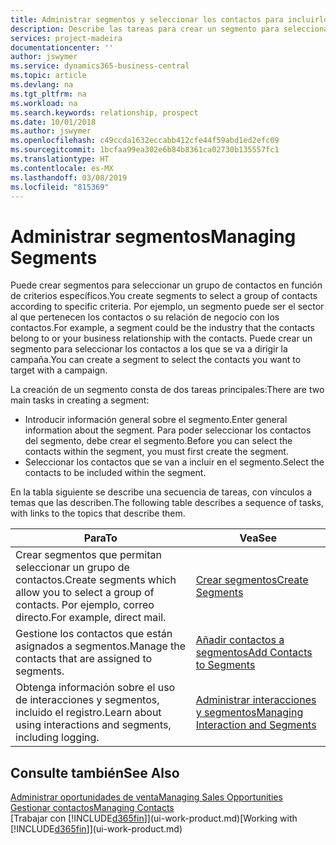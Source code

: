 ```yaml
---
title: Administrar segmentos y seleccionar los contactos para incluirlos | Documentos de Microsoft
description: Describe las tareas para crear un segmento para seleccionar un grupo de contactos según criterios específicos, por ejemplo, contactos de un determinado sector al que desee dirigirse.
services: project-madeira
documentationcenter: ''
author: jswymer
ms.service: dynamics365-business-central
ms.topic: article
ms.devlang: na
ms.tgt_pltfrm: na
ms.workload: na
ms.search.keywords: relationship, prospect
ms.date: 10/01/2018
ms.author: jswymer
ms.openlocfilehash: c49ccda1632eccabb412cfe44f59abd1ed2efc09
ms.sourcegitcommit: 1bcfaa99ea302e6b84b8361ca02730b135557fc1
ms.translationtype: HT
ms.contentlocale: es-MX
ms.lasthandoff: 03/08/2019
ms.locfileid: "815369"
---
```

# <a name="managing-segments"></a><span data-ttu-id="22232-103">Administrar segmentos</span><span class="sxs-lookup"><span data-stu-id="22232-103">Managing Segments</span></span>
<span data-ttu-id="22232-104">Puede crear segmentos para seleccionar un grupo de contactos en función de criterios específicos.</span><span class="sxs-lookup"><span data-stu-id="22232-104">You create segments to select a group of contacts according to specific criteria.</span></span> <span data-ttu-id="22232-105">Por ejemplo, un segmento puede ser el sector al que pertenecen los contactos o su relación de negocio con los contactos.</span><span class="sxs-lookup"><span data-stu-id="22232-105">For example, a segment could be the industry that the contacts belong to or your business relationship with the contacts.</span></span> <span data-ttu-id="22232-106">Puede crear un segmento para seleccionar los contactos a los que se va a dirigir la campaña.</span><span class="sxs-lookup"><span data-stu-id="22232-106">You can create a segment to select the contacts you want to target with a campaign.</span></span>

<span data-ttu-id="22232-107">La creación de un segmento consta de dos tareas principales:</span><span class="sxs-lookup"><span data-stu-id="22232-107">There are two main tasks in creating a segment:</span></span>

* <span data-ttu-id="22232-108">Introducir información general sobre el segmento.</span><span class="sxs-lookup"><span data-stu-id="22232-108">Enter general information about the segment.</span></span> <span data-ttu-id="22232-109">Para poder seleccionar los contactos del segmento, debe crear el segmento.</span><span class="sxs-lookup"><span data-stu-id="22232-109">Before you can select the contacts within the segment, you must first create the segment.</span></span>
* <span data-ttu-id="22232-110">Seleccionar los contactos que se van a incluir en el segmento.</span><span class="sxs-lookup"><span data-stu-id="22232-110">Select the contacts to be included within the segment.</span></span>

<span data-ttu-id="22232-111">En la tabla siguiente se describe una secuencia de tareas, con vínculos a temas que las describen.</span><span class="sxs-lookup"><span data-stu-id="22232-111">The following table describes a sequence of tasks, with links to the topics that describe them.</span></span> 

| <span data-ttu-id="22232-112">Para</span><span class="sxs-lookup"><span data-stu-id="22232-112">To</span></span> | <span data-ttu-id="22232-113">Vea</span><span class="sxs-lookup"><span data-stu-id="22232-113">See</span></span> |
| --- | --- |
| <span data-ttu-id="22232-114">Crear segmentos que permitan seleccionar un grupo de contactos.</span><span class="sxs-lookup"><span data-stu-id="22232-114">Create segments which allow you to select a group of contacts.</span></span> <span data-ttu-id="22232-115">Por ejemplo, correo directo.</span><span class="sxs-lookup"><span data-stu-id="22232-115">For example, direct mail.</span></span> |[<span data-ttu-id="22232-116">Crear segmentos</span><span class="sxs-lookup"><span data-stu-id="22232-116">Create Segments</span></span>](marketing-how-create-segment.md) |
| <span data-ttu-id="22232-117">Gestione los contactos que están asignados a segmentos.</span><span class="sxs-lookup"><span data-stu-id="22232-117">Manage the contacts that are assigned to segments.</span></span> |[<span data-ttu-id="22232-118">Añadir contactos a segmentos</span><span class="sxs-lookup"><span data-stu-id="22232-118">Add Contacts to Segments</span></span>](marketing-add-contact-segment.md) |
| <span data-ttu-id="22232-119">Obtenga información sobre el uso de interacciones y segmentos, incluido el registro.</span><span class="sxs-lookup"><span data-stu-id="22232-119">Learn about using interactions and segments, including logging.</span></span> |[<span data-ttu-id="22232-120">Administrar interacciones y segmentos</span><span class="sxs-lookup"><span data-stu-id="22232-120">Managing Interaction and Segments</span></span>](marketing-interaction-segments.md) |

## <a name="see-also"></a><span data-ttu-id="22232-121">Consulte también</span><span class="sxs-lookup"><span data-stu-id="22232-121">See Also</span></span>
[<span data-ttu-id="22232-122">Administrar oportunidades de venta</span><span class="sxs-lookup"><span data-stu-id="22232-122">Managing Sales Opportunities</span></span>](marketing-manage-sales-opportunities.md)  
[<span data-ttu-id="22232-123">Gestionar contactos</span><span class="sxs-lookup"><span data-stu-id="22232-123">Managing Contacts</span></span>](marketing-contacts.md)  
<span data-ttu-id="22232-124">[Trabajar con [!INCLUDE[d365fin](includes/d365fin_md.md)]](ui-work-product.md)</span><span class="sxs-lookup"><span data-stu-id="22232-124">[Working with [!INCLUDE[d365fin](includes/d365fin_md.md)]](ui-work-product.md)</span></span>
